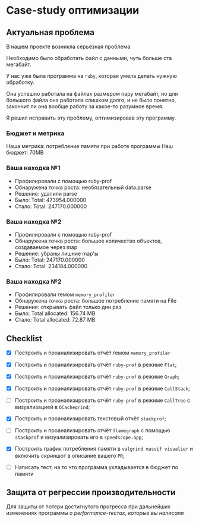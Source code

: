 # Case-study оптимизации

## Актуальная проблема
В нашем проекте возникла серьёзная проблема.

Необходимо было обработать файл с данными, чуть больше ста мегабайт.

У нас уже была программа на `ruby`, которая умела делать нужную обработку.

Она успешно работала на файлах размером пару мегабайт, но для большого файла она работала слишком долго, и не было понятно, закончит ли она вообще работу за какое-то разумное время.

Я решил исправить эту проблему, оптимизировав эту программу.

### Бюджет и метрика
Наша метрика: потребление памяти при работе программы
Наш бюджет: 70MB

### Ваша находка №1
- Профилировали с помощью ruby-prof
- Обнаружена точка роста: необязательный data.parse
- Решение: удалили parse
- Было: Total: 473954.000000
- Стало: Total: 247170.000000

### Ваша находка №2
- Профилировали с помощью ruby-prof
- Обнаружена точка роста: большое количество объектов, создаваемое через map
- Решение: убраны лишние map'ы
- Было: Total: 247170.000000
- Стало: Total: 234184.000000

### Ваша находка №2
- Профилировали гемом `memory_profiler`
- Обнаружена точка роста: большое потребление памяти на File
- Решение: открывать файл только дин раз
- Было: Total allocated: 156.74 MB
- Стало: Total allocated: 72.87 MB

## Checklist
- [X] Построить и проанализировать отчёт гемом `memory_profiler`
- [X] Построить и проанализировать отчёт `ruby-prof` в режиме `Flat`;
- [X] Построить и проанализировать отчёт `ruby-prof` в режиме `Graph`;
- [X] Построить и проанализировать отчёт `ruby-prof` в режиме `CallStack`;
- [ ] Построить и проанализировать отчёт `ruby-prof` в режиме `CallTree` c визуализацией в `QCachegrind`;
- [X] Построить и проанализировать текстовый отчёт `stackprof`;
- [ ] Построить и проанализировать отчёт `flamegraph` с помощью `stackprof` и визуализировать его в `speedscope.app`;
- [X] Построить график потребления памяти в `valgrind massif visualier` и включить скриншот в описание вашего `PR`;
- [ ] Написать тест, на то что программа укладывается в бюджет по памяти


## Защита от регрессии производительности
Для защиты от потери достигнутого прогресса при дальнейших изменениях программы *о performance-тестах, которые вы написали*
